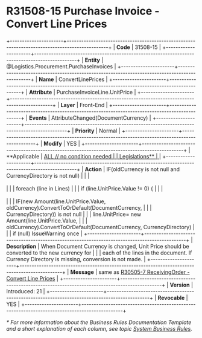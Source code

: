 ﻿---
erp.type: front-end-business-rule
erp.entity: Logistics.Procurement.PurchaseInvoices
---

# R31508-15 Purchase Invoice - Convert Line Prices
+----------------------+-----------------------------------------------------------------------------------------------+
| **Code**             | 31508-15                                                                                      |
+----------------------+-----------------------------------------------------------------------------------------------+
| **Entity**           | @Logistics.Procurement.PurchaseInvoices                                                       |
+----------------------+-----------------------------------------------------------------------------------------------+
| **Name**             | ConvertLinePrices                                                                             |
+----------------------+-----------------------------------------------------------------------------------------------+
| **Attribute**        | PurchaseInvoiceLine.UnitPrice                                                                 |
+----------------------+-----------------------------------------------------------------------------------------------+
| **Layer**            | Front-End                                                                                     |
+----------------------+-----------------------------------------------------------------------------------------------+
| **Events**           | AttributeChanged(DocumentCurrency)                                                            |
+----------------------+-----------------------------------------------------------------------------------------------+
| **Priority**         | Normal                                                                                        |
+----------------------+-----------------------------------------------------------------------------------------------+
| **Modify**           | YES                                                                                           |
+----------------------+-----------------------------------------------------------------------------------------------+
| **Applicable         | [ALL // no condition needed                                                                   |
| Legislations**       | ](xref:applicable-legislations)                                                               |
+----------------------+-----------------------------------------------------------------------------------------------+
| **Action**           | IF(oldCurrency is not null and CurrencyDirectory is not null)                                 |
|                      | <br/><br/>                                                                                    |
|                      | foreach (line in Lines)                                                                       |
|                      | if (line.UnitPrice.Value != 0) {                                                              |
|                      | <br/><br/>                                                                                    |
|                      | IF(new Amount(line.UnitPrice.Value, oldCurrency).ConvertToOrDefault(DocumentCurrency,         |
|                      | CurrencyDirectory)) is not null                                                               |
|                      | line.UnitPrice= new Amount(line.UnitPrice.Value,                                              |
|                      | oldCurrency).ConvertToOrDefault(DocumentCurrency, CurrencyDirectory)                          |
|                      | if (null) IssueWarning once                                                                   |
+----------------------+-----------------------------------------------------------------------------------------------+
| **Description**      | When Document Currency is changed, Unit Price should be converted to the new currency for     |
|                      | each of the lines in the document. If Currency Directory is missing, conversion is not made.  |
+----------------------+-----------------------------------------------------------------------------------------------+
| **Message**          | same as [R30505-7 ReceivingOrder - Convert Line Prices](R30505-7.md)                          |
+----------------------+-----------------------------------------------------------------------------------------------+
| **Version**          | Introduced: 21                                                                                |
+----------------------+-----------------------------------------------------------------------------------------------+
| **Revocable**        | YES                                                                                           |
+----------------------+-----------------------------------------------------------------------------------------------+

*\* For more information about the Business Rules Documentation Template and a short explanation of each column, see
topic [System Business Rules](../templates/template-description-system-business-rules.md).*
